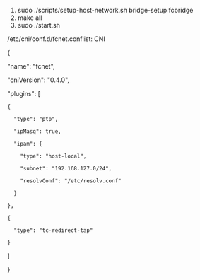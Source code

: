1. sudo ./scripts/setup-host-network.sh bridge-setup fcbridge
2. make all
3. sudo ./start.sh



/etc/cni/conf.d/fcnet.conflist:
CNI

{

  "name": "fcnet",

  "cniVersion": "0.4.0",

  "plugins": [

    {

      "type": "ptp",

      "ipMasq": true,

      "ipam": {

        "type": "host-local",

        "subnet": "192.168.127.0/24",

        "resolvConf": "/etc/resolv.conf"

      }

    },

    {

      "type": "tc-redirect-tap"

    }

  ]

}
